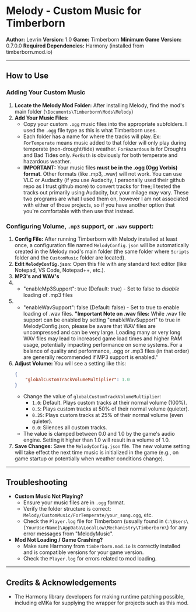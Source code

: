 # Melody - Custom Music for Timberborn

**Author:** Levrin
**Version:** 1.0
**Game:** Timberborn
**Minimum Game Version:** 0.7.0.0
**Required Dependencies:** Harmony (installed from timberborn.mod.io)

---

## How to Use

### Adding Your Custom Music

1.  **Locate the Melody Mod Folder:** After installing Melody, find the mod's main folder (`\Documents\Timberborn\Mods\Melody`)
2.  **Add Your Music Files:**
    * Copy your custom `.ogg` music files into the appropriate subfolders. I used the `.ogg` file type as this is what Timberborn uses.
    * Each folder has a name for where the tracks will play. Ex: `ForTemperate` means music added to that folder will only play during temperate (non-drought/tide) weather. `ForHazardous` is for Droughts and Bad Tides only. `ForBoth` is obviously for both temperate and hazardous weather.
    * **IMPORTANT:** Your music files **must be in the .ogg (Ogg Vorbis) format**. Other formats (like .mp3, .wav) will not work. You can use VLC or Audacity (if you use Audacity, I personally used their github repo as I trust github more) to convert tracks for free; I tested the tracks out primarily using Audacity, but your milage may vary. These two programs are what I used them on, however I am not associated with either of those projects, so if you have another option that you're comfortable with then use that instead.

### Configuring Volume, `.mp3` support, or `.wav` support:

1.  **Config File:** After running Timberborn with Melody installed at least once, a configuration file named `MelodyConfig.json` will be automatically created in the Melody mod's main folder (the same folder where `Scripts` folder and the `CustomMusic` folder are located).
2.  **Edit `MelodyConfig.json`:** Open this file with any standard text editor (like Notepad, VS Code, Notepad++, etc.).
3.  **MP3's and WAV's**
   4. * "enableMp3Support": true (Default: true) - Set to false to _disable_ loading of .mp3 files
   5. * "enableWavSupport": false (Default: false) - Set to true to enable loading of .wav files. **"Important Note on .wav files:** While .wav file support can be enabled by setting "enableWavSupport" to true in MelodyConfig.json, please be aware that WAV files are uncompressed and can be very large. Loading many or very long WAV files may lead to increased game load times and higher RAM usage, potentially impacting performance on some systems. For a balance of quality and performance, .ogg or .mp3 files (in that order) are generally recommended if MP3 support is enabled."
6.  **Adjust Volume:** You will see a setting like this:
    ```json
    {
        "globalCustomTrackVolumeMultiplier": 1.0
    }
    ```
    * Change the value of `globalCustomTrackVolumeMultiplier`:
        * `1.0`: Default. Plays custom tracks at their normal volume (100%).
        * `0.5`: Plays custom tracks at 50% of their normal volume (quieter).
        * `0.25`: Plays custom tracks at 25% of their normal volume (even quieter).
        * `0.0`: Silences all custom tracks.
    * The value is clamped between 0.0 and 1.0 by the game's audio engine. Setting it higher than 1.0 will result in a volume of 1.0.
7.  **Save Changes:** Save the `MelodyConfig.json` file. The new volume setting will take effect the next time music is initialized in the game (e.g., on game startup or potentially when weather conditions change).

---

## Troubleshooting

* **Custom Music Not Playing?**
    * Ensure your music files are in `.ogg` format.
    * Verify the folder structure is correct: `Melody/CustomMusic/ForTemperate/your_song.ogg`, etc.
    * Check the `Player.log` file for Timberborn (usually found in `C:\Users\[YourUserName]\AppData\LocalLow\Mechanistry\Timberborn\`) for any error messages from "MelodyMusic".
* **Mod Not Loading / Game Crashing?**
    * Make sure Harmony from `timberborn.mod.io` is correctly installed and is compatible versions for your game version.
    * Check the `Player.log` for errors related to mod loading.


---

## Credits & Acknowledgements

* The Harmony library developers for making runtime patching possible, including eMKa for supplying the wrapper for projects such as this mod.